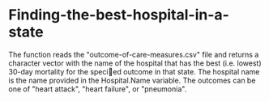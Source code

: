 # Finding-the-best-hospital-in-a-state
The function reads the "outcome-of-care-measures.csv" file  and returns a character vector
with the name of the hospital that has the best (i.e. lowest) 30-day mortality for the specied outcome
in that state. The hospital name is the name provided in the Hospital.Name variable. The outcomes can
be one of "heart attack", "heart failure", or "pneumonia".
